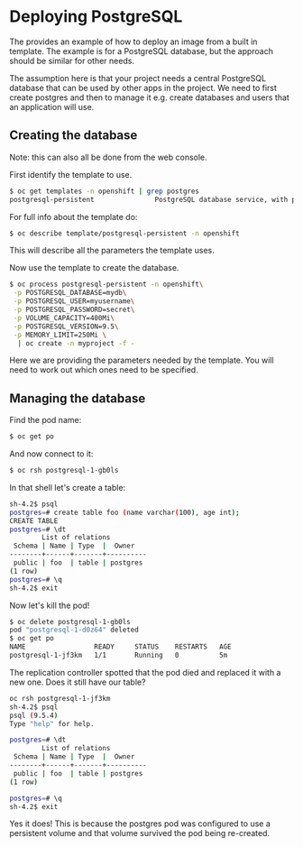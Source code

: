 # Deploying PostgreSQL

The provides an example of how to deploy an image from a built in template.
The example is for a PostgreSQL database, but the approach should be similar for 
other needs.

The assumption here is that your project needs a central PostgreSQL database that can be
used by other apps in the project. We need to first create postgres and then to manage it 
e.g. create databases and users that an application will use.

## Creating the database

Note: this can also all be done from the web console.

First identify the template to use.

```sh
$ oc get templates -n openshift | grep postgres
postgresql-persistent               PostgreSQL database service, with persistent storage. For more information ab...   8 (2 generated)   4
```

For full info about the template do:
```sh
$ oc describe template/postgresql-persistent -n openshift
```
This will describe all the parameters the template uses.

Now use the template to create the database.

```sh
$ oc process postgresql-persistent -n openshift\
 -p POSTGRESQL_DATABASE=mydb\
 -p POSTGRESQL_USER=myusername\
 -p POSTGRESQL_PASSWORD=secret\
 -p VOLUME_CAPACITY=400Mi\
 -p POSTGRESQL_VERSION=9.5\
 -p MEMORY_LIMIT=250Mi \
  | oc create -n myproject -f -
```

Here we are providing the parameters needed by the template.
You will need to work out which ones need to be specified.

## Managing the database

Find the pod name:

```sh
$ oc get po
```

And now connect to it:
```sh
$ oc rsh postgresql-1-gb0ls
```

In that shell let's create a table:
```sh
sh-4.2$ psql
postgres=# create table foo (name varchar(100), age int);
CREATE TABLE
postgres=# \dt
        List of relations
 Schema | Name | Type  |  Owner
--------+------+-------+----------
 public | foo  | table | postgres
(1 row)
postgres=# \q
sh-4.2$ exit
```

Now let's kill the pod!

```sh
$ oc delete postgresql-1-gb0ls
pod "postgresql-1-d0z64" deleted
$ oc get po
NAME                 READY     STATUS    RESTARTS   AGE
postgresql-1-jf3km   1/1       Running   0          5m
```
The replication controller spotted that the pod died and replaced it with a new one.
Does it still have our table?

```sh
oc rsh postgresql-1-jf3km
sh-4.2$ psql
psql (9.5.4)
Type "help" for help.

postgres=# \dt
        List of relations
 Schema | Name | Type  |  Owner
--------+------+-------+----------
 public | foo  | table | postgres
(1 row)

postgres=# \q
sh-4.2$ exit
```

Yes it does! This is because the postgres pod was configured to use a persistent volume and that volume
survived the pod being re-created.